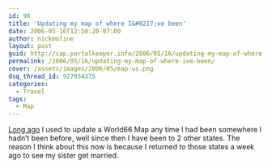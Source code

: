 ```yaml
---
id: 98
title: 'Updating my map of where I&#8217;ve been'
date: 2006-05-16T12:50:20-07:00
author: nickmoline
layout: post
guid: http://cap.portalkeeper.info/2006/05/16/updating-my-map-of-where-ive-been/
permalink: /2006/05/16/updating-my-map-of-where-ive-been/
cover: /assets/images/2006/05/map-us.png
dsq_thread_id: 927934375
categories:
  - Travel
tags:
  - Map
---
```

[Long ago](https://www.nick.pro/2004/04/11/updated-map/) I used to update a World66 Map any time I had been somewhere I hadn&#8217;t been before, well since then I have been to 2 other states. The reason I think about this now is because I returned to those states a week ago to see my sister get married.

<!--more-->

<amp-img src="{{ site.baseurl }}/assets/images/2006/05/map-us.png" width="5175" height="3762" layout="responsive" lightbox></amp-img>